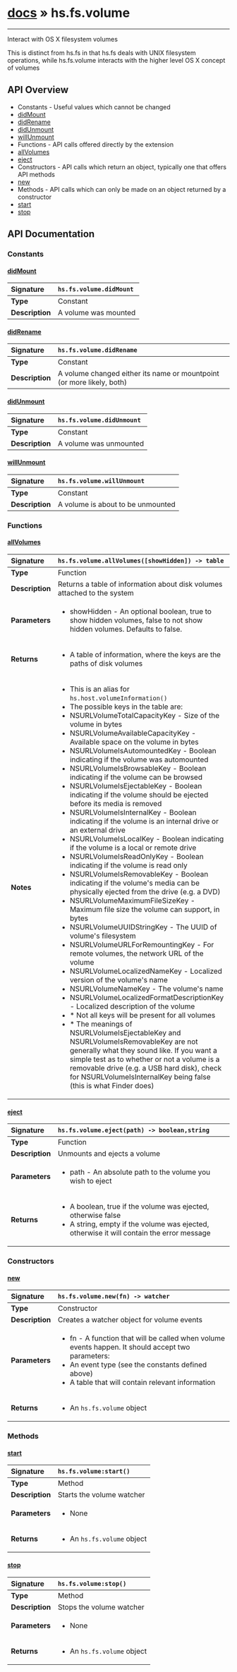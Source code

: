 # [docs](index.md) » hs.fs.volume
---

Interact with OS X filesystem volumes

This is distinct from hs.fs in that hs.fs deals with UNIX filesystem operations, while hs.fs.volume interacts with the higher level OS X concept of volumes

## API Overview
* Constants - Useful values which cannot be changed
 * [didMount](#didmount)
 * [didRename](#didrename)
 * [didUnmount](#didunmount)
 * [willUnmount](#willunmount)
* Functions - API calls offered directly by the extension
 * [allVolumes](#allvolumes)
 * [eject](#eject)
* Constructors - API calls which return an object, typically one that offers API methods
 * [new](#new)
* Methods - API calls which can only be made on an object returned by a constructor
 * [start](#start)
 * [stop](#stop)

## API Documentation

### Constants

#### [didMount](#didmount)
| <span style="float: left;">**Signature**</span> | <span style="float: left;">`hs.fs.volume.didMount` </span>                                                          |
| -----------------------------------------------------|---------------------------------------------------------------------------------------------------------|
| **Type**                                             | Constant                                                                                         |
| **Description**                                      | A volume was mounted                                                                                         |

#### [didRename](#didrename)
| <span style="float: left;">**Signature**</span> | <span style="float: left;">`hs.fs.volume.didRename` </span>                                                          |
| -----------------------------------------------------|---------------------------------------------------------------------------------------------------------|
| **Type**                                             | Constant                                                                                         |
| **Description**                                      | A volume changed either its name or mountpoint (or more likely, both)                                                                                         |

#### [didUnmount](#didunmount)
| <span style="float: left;">**Signature**</span> | <span style="float: left;">`hs.fs.volume.didUnmount` </span>                                                          |
| -----------------------------------------------------|---------------------------------------------------------------------------------------------------------|
| **Type**                                             | Constant                                                                                         |
| **Description**                                      | A volume was unmounted                                                                                         |

#### [willUnmount](#willunmount)
| <span style="float: left;">**Signature**</span> | <span style="float: left;">`hs.fs.volume.willUnmount` </span>                                                          |
| -----------------------------------------------------|---------------------------------------------------------------------------------------------------------|
| **Type**                                             | Constant                                                                                         |
| **Description**                                      | A volume is about to be unmounted                                                                                         |

### Functions

#### [allVolumes](#allvolumes)
| <span style="float: left;">**Signature**</span> | <span style="float: left;">`hs.fs.volume.allVolumes([showHidden]) -> table` </span>                                                          |
| -----------------------------------------------------|---------------------------------------------------------------------------------------------------------|
| **Type**                                             | Function                                                                                         |
| **Description**                                      | Returns a table of information about disk volumes attached to the system                                                                                         |
| **Parameters**                                       | <ul markdown="1"><li markdown="1">showHidden - An optional boolean, true to show hidden volumes, false to not show hidden volumes. Defaults to false.</li></ul> |
| **Returns**                                          | <ul markdown="1"><li markdown="1">A table of information, where the keys are the paths of disk volumes</li></ul>          |
| **Notes**                                            | <ul markdown="1"><li markdown="1">This is an alias for `hs.host.volumeInformation()`</li><li markdown="1">The possible keys in the table are:</li><li markdown="1"> NSURLVolumeTotalCapacityKey - Size of the volume in bytes</li><li markdown="1"> NSURLVolumeAvailableCapacityKey - Available space on the volume in bytes</li><li markdown="1"> NSURLVolumeIsAutomountedKey - Boolean indicating if the volume was automounted</li><li markdown="1"> NSURLVolumeIsBrowsableKey - Boolean indicating if the volume can be browsed</li><li markdown="1"> NSURLVolumeIsEjectableKey - Boolean indicating if the volume should be ejected before its media is removed</li><li markdown="1"> NSURLVolumeIsInternalKey - Boolean indicating if the volume is an internal drive or an external drive</li><li markdown="1"> NSURLVolumeIsLocalKey - Boolean indicating if the volume is a local or remote drive</li><li markdown="1"> NSURLVolumeIsReadOnlyKey - Boolean indicating if the volume is read only</li><li markdown="1"> NSURLVolumeIsRemovableKey - Boolean indicating if the volume's media can be physically ejected from the drive (e.g. a DVD)</li><li markdown="1"> NSURLVolumeMaximumFileSizeKey - Maximum file size the volume can support, in bytes</li><li markdown="1"> NSURLVolumeUUIDStringKey - The UUID of volume's filesystem</li><li markdown="1"> NSURLVolumeURLForRemountingKey - For remote volumes, the network URL of the volume</li><li markdown="1"> NSURLVolumeLocalizedNameKey - Localized version of the volume's name</li><li markdown="1"> NSURLVolumeNameKey - The volume's name</li><li markdown="1"> NSURLVolumeLocalizedFormatDescriptionKey - Localized description of the volume</li><li markdown="1">* Not all keys will be present for all volumes</li><li markdown="1">* The meanings of NSURLVolumeIsEjectableKey and NSURLVolumeIsRemovableKey are not generally what they sound like. If you want a simple test as to whether or not a volume is a removable drive (e.g. a USB hard disk), check for NSURLVolumeIsInternalKey being false (this is what Finder does)</li></ul>                |

#### [eject](#eject)
| <span style="float: left;">**Signature**</span> | <span style="float: left;">`hs.fs.volume.eject(path) -> boolean,string` </span>                                                          |
| -----------------------------------------------------|---------------------------------------------------------------------------------------------------------|
| **Type**                                             | Function                                                                                         |
| **Description**                                      | Unmounts and ejects a volume                                                                                         |
| **Parameters**                                       | <ul markdown="1"><li markdown="1">path - An absolute path to the volume you wish to eject</li></ul> |
| **Returns**                                          | <ul markdown="1"><li markdown="1">A boolean, true if the volume was ejected, otherwise false</li><li markdown="1">A string, empty if the volume was ejected, otherwise it will contain the error message</li></ul>          |

### Constructors

#### [new](#new)
| <span style="float: left;">**Signature**</span> | <span style="float: left;">`hs.fs.volume.new(fn) -> watcher` </span>                                                          |
| -----------------------------------------------------|---------------------------------------------------------------------------------------------------------|
| **Type**                                             | Constructor                                                                                         |
| **Description**                                      | Creates a watcher object for volume events                                                                                         |
| **Parameters**                                       | <ul markdown="1"><li markdown="1">fn - A function that will be called when volume events happen. It should accept two parameters:</li><li markdown="1"> An event type (see the constants defined above)</li><li markdown="1"> A table that will contain relevant information</li></ul> |
| **Returns**                                          | <ul markdown="1"><li markdown="1">An `hs.fs.volume` object</li></ul>          |

### Methods

#### [start](#start)
| <span style="float: left;">**Signature**</span> | <span style="float: left;">`hs.fs.volume:start()` </span>                                                          |
| -----------------------------------------------------|---------------------------------------------------------------------------------------------------------|
| **Type**                                             | Method                                                                                         |
| **Description**                                      | Starts the volume watcher                                                                                         |
| **Parameters**                                       | <ul markdown="1"><li markdown="1">None</li></ul> |
| **Returns**                                          | <ul markdown="1"><li markdown="1">An `hs.fs.volume` object</li></ul>          |

#### [stop](#stop)
| <span style="float: left;">**Signature**</span> | <span style="float: left;">`hs.fs.volume:stop()` </span>                                                          |
| -----------------------------------------------------|---------------------------------------------------------------------------------------------------------|
| **Type**                                             | Method                                                                                         |
| **Description**                                      | Stops the volume watcher                                                                                         |
| **Parameters**                                       | <ul markdown="1"><li markdown="1">None</li></ul> |
| **Returns**                                          | <ul markdown="1"><li markdown="1">An `hs.fs.volume` object</li></ul>          |

